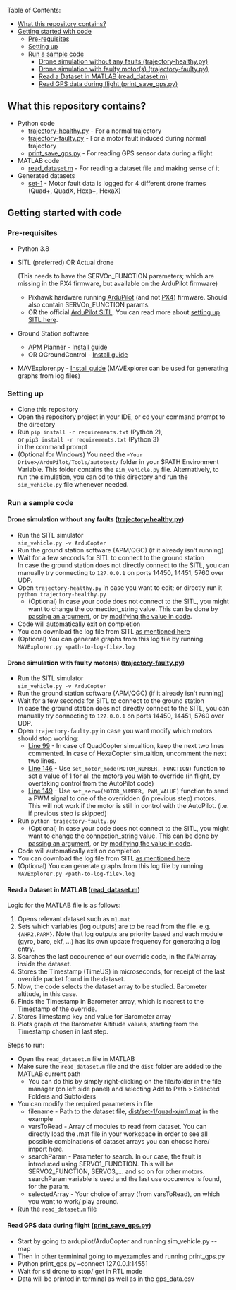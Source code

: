 Table of Contents:
- [What this repository contains?](#what-this-repository-contains)
- [Getting started with code](#getting-started-with-code)
  - [Pre-requisites](#pre-requisites)
  - [Setting up](#setting-up)
  - [Run a sample code](#run-a-sample-code)
    - [Drone simulation without any faults (trajectory-healthy.py)](#drone-simulation-without-any-faults-trajectory-healthypy)
    - [Drone simulation with faulty motor(s) (trajectory-faulty.py)](#drone-simulation-with-faulty-motors-trajectory-faultypy)
    - [Read a Dataset in MATLAB (read_dataset.m)](#read-a-dataset-in-matlab-read_datasetm)
    - [Read GPS data during flight (print_save_gps.py)](#read-gps-data-during-flight-print_save_gpspy)

## What this repository contains?
- Python code
  - [trajectory-healthy.py](src/trajectory-healthy.py) - For a normal trajectory
  - [trajectory-faulty.py](src/trajectory-faulty.py) - For a motor fault induced during normal trajectory
  - [print_save_gps.py](src/print_save_gps.py) - For reading GPS sensor data during a flight
- MATLAB code
  - [read_dataset.m](src_matlab/read_dataset.m) - For reading a dataset file and making sense of it
- Generated datasets
  - [set-1](dist/set-1) - Motor fault data is logged for 4 different drone frames (Quad+, QuadX, Hexa+, HexaX)

## Getting started with code

### Pre-requisites

- Python 3.8
- SITL (preferred) OR Actual drone

  (This needs to have the SERVOn_FUNCTION parameters; which are missing in the PX4 firmware, but available on the ArduPilot firmware)
  - Pixhawk hardware running [ArduPilot](https://github.com/ArduPilot/ardupilot) (and not [PX4](https://github.com/PX4/PX4-Autopilot)) firmware. Should also contain SERVOn_FUNCTION params.
  - OR the official [ArduPilot SITL](https://ardupilot.org/dev/docs/sitl-simulator-software-in-the-loop.html). You can read more about [setting up SITL here](https://ardupilot.org/dev/docs/SITL-setup-landingpage.html#sitl-setup-landingpage).
- Ground Station software
  - APM Planner - [Install guide](https://ardupilot.org/planner2/docs/installing-apm-planner-2.html)
  - OR QGroundControl - [Install guide](https://docs.qgroundcontrol.com/master/en/getting_started/download_and_install.html)
- MAVExplorer.py - [Install guide](https://ardupilot.org/dev/docs/using-mavexplorer-for-log-analysis.html) (MAVExplorer can be used for generating graphs from log files)

### Setting up
- Clone this repository
- Open the repository project in your IDE, or cd your command prompt to the directory
- Run `pip install -r requirements.txt` (Python 2), <br>
or `pip3 install -r requirements.txt` (Python 3) <br>
in the command prompt
- (Optional for Windows) You need the `<Your Drive>/ArduPilot/Tools/autotest/` folder in your $PATH Environment Variable. This folder contains the `sim_vehicle.py` file. Alternatively, to run the simulation, you can cd to this directory and run the `sim_vehicle.py` file whenever needed. 

### Run a sample code

#### Drone simulation without any faults ([trajectory-healthy.py](src/trajectory-healthy.py))
- Run the SITL simulator <br>
`sim_vehicle.py -v ArduCopter`
- Run the ground station software (APM/QGC) (if it already isn't running)
- Wait for a few seconds for SITL to connect to the ground station <br>
In case the ground station does not directly connect to the SITL, you can manually try connecting to `127.0.0.1` on ports 14450, 14451, 5760 over UDP.
- Open `trajectory-healthy.py` in case you want to edit; or directly run it <br>
`python trajectory-healthy.py`
  - (Optional) In case your code does not connect to the SITL, you might want to change the connection_string value. This can be done by [passing an argument](src/trajectory-healthy.py#L56), or by [modifying the value in code](src/trajectory-healthy.py#L63).
- Code will automatically exit on completion
- You can download the log file from SITL [as mentioned here](https://ardupilot.org/dev/docs/using-sitl-for-ardupilot-testing.html#accessing-log-files)
- (Optional) You can generate graphs from this log file by running <br>
`MAVExplorer.py <path-to-log-file>.log`

#### Drone simulation with faulty motor(s) ([trajectory-faulty.py](src/trajectory-faulty.py))
- Run the SITL simulator <br>
`sim_vehicle.py -v ArduCopter`
- Run the ground station software (APM/QGC) (if it already isn't running)
- Wait for a few seconds for SITL to connect to the ground station <br>
In case the ground station does not directly connect to the SITL, you can manually try connecting to `127.0.0.1` on ports 14450, 14451, 5760 over UDP.
- Open `trajectory-faulty.py` in case you want modify which motors should stop working:
  - [Line 99](src/trajectory-faulty.py#L99) - In case of QuadCopter simualtion, keep the next two lines commented. In case of HexaCopter simualtion, uncomment the next two lines.
  - [Line 146](src/trajectory-faulty.py#L146) - Use `set_motor_mode(MOTOR_NUMBER, FUNCTION)` function to set a value of 1 for all the motors you wish to override (in flight, by overtaking control from the AutoPilot code)
  - [Line 149](src/trajectory-faulty.py#L149) - Use `set_servo(MOTOR_NUMBER, PWM_VALUE)` function to send a PWM signal to one of the overridden (in previous step) motors. This will not work if the motor is still in control with the AutoPilot. (i.e. if previous step is skipped)
- Run `python trajectory-faulty.py`
  - (Optional) In case your code does not connect to the SITL, you might want to change the connection_string value. This can be done by [passing an argument](src/trajectory-faulty.py#L56), or by [modifying the value in code](src/trajectory-faulty.py#L63).
- Code will automatically exit on completion
- You can download the log file from SITL [as mentioned here](https://ardupilot.org/dev/docs/using-sitl-for-ardupilot-testing.html#accessing-log-files)
- (Optional) You can generate graphs from this log file by running <br>
`MAVExplorer.py <path-to-log-file>.log`

#### Read a Dataset in MATLAB ([read_dataset.m](src_matlab/read_dataset.m))

Logic for the MATLAB file is as follows:
1. Opens relevant dataset such as `m1.mat`
2. Sets which variables (log outputs) are to be read from the file. e.g. `{AHR2,PARM}`. Note that log outputs are priority based and each module (gyro, baro, ekf, ...) has its own update frequency for generating a log entry.
3. Searches the last occourence of our override code, in the `PARM` array inside the dataset.
4. Stores the Timestamp (TimeUS) in microseconds, for receipt of the last override packet found in the dataset.
5. Now, the code selects the dataset array to be studied. Barometer altitude, in this case.
6. Finds the Timestamp in Barometer array, which is nearest to the Timestamp of the override.
7. Stores Timestamp key and value for Barometer array
8. Plots graph of the Barometer Altitude values, starting from the Timestamp chosen in last step.

Steps to run:
- Open the `read_dataset.m` file in MATLAB
- Make sure the `read_dataset.m` file and the `dist` folder are added to the MATLAB current path
  - You can do this by simply right-clicking on the file/folder in the file manager (on left side panel) and selecting Add to Path > Selected Folders and Subfolders
- You can modify the required parameters in file
  - filename - Path to the dataset file, [dist/set-1/quad-x/m1.mat](dist/set-1/quad-x/m1.mat) in the example
  - varsToRead - Array of modules to read from dataset. You can directly load the .mat file in your workspace in order to see all possible combinations of dataset arrays you can choose here/ import here.
  - searchParam - Parameter to search. In our case, the fault is introduced using SERVO1_FUNCTION. This will be SERVO2_FUNCTION, SERVO3_... and so on for other motors. searchParam variable is used and the last use occurence is found, for the param.
  - selectedArray - Your choice of array (from varsToRead), on which you want to work/ play around.
- Run the `read_dataset.m` file

#### Read GPS data during flight ([print_save_gps.py](src/print_save_gps.py))

- Start by going to ardupilot/ArduCopter and running sim_vehicle.py --map
- Then in other termininal going to myexamples and running print_gps.py
- Python print_gps.py –connect 127.0.0.1:14551
- Wait for sitl drone to stop/ get in RTL mode
- Data will be printed in terminal as well as in the gps_data.csv
